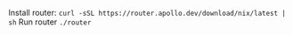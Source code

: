 Install router: `curl -sSL https://router.apollo.dev/download/nix/latest | sh`
Run router `./router`
